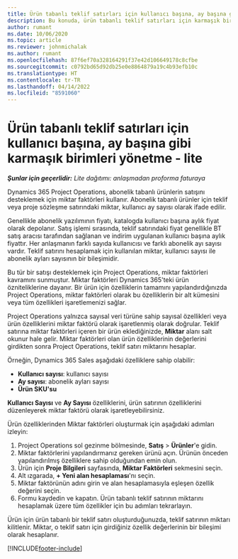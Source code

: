 ```yaml
---
title: Ürün tabanlı teklif satırları için kullanıcı başına, ay başına gibi karmaşık birimleri yönetme - lite
description: Bu konuda, ürün tabanlı teklif satırları için karmaşık birimleri yönetme hakkında bilgiler sağlanmaktadır.
author: rumant
ms.date: 10/06/2020
ms.topic: article
ms.reviewer: johnmichalak
ms.author: rumant
ms.openlocfilehash: 87f6ef70a328164291f37e42d106649178c8cfbe
ms.sourcegitcommit: c0792bd65d92db25e0e8864879a19c4b93efb10c
ms.translationtype: HT
ms.contentlocale: tr-TR
ms.lasthandoff: 04/14/2022
ms.locfileid: "8591060"
---
```

# <a name="managing-complex-units-such-as-per-user-per-month-for-product-based-quote-lines---lite"></a>Ürün tabanlı teklif satırları için kullanıcı başına, ay başına gibi karmaşık birimleri yönetme - lite

_**Şunlar için geçerlidir:** Lite dağıtımı: anlaşmadan proforma faturaya_

Dynamics 365 Project Operations, abonelik tabanlı ürünlerin satışını desteklemek için miktar faktörleri kullanır. Abonelik tabanlı ürünler için teklif veya proje sözleşme satırındaki miktar, kullanıcı ay sayısı olarak ifade edilir.

Genellikle abonelik yazılımının fiyatı, katalogda kullanıcı başına aylık fiyat olarak depolanır. Satış işlemi sırasında, teklif satırındaki fiyat genellikle BT satış aracısı tarafından sağlanan ve indirim uygulanan kullanıcı başına aylık fiyattır. Her anlaşmanın farklı sayıda kullanıcısı ve farklı abonelik ayı sayısı vardır. Teklif satırını hesaplamak için kullanılan miktar, kullanıcı sayısı ile abonelik ayları sayısının bir bileşimidir.

Bu tür bir satışı desteklemek için Project Operations, miktar faktörleri kavramını sunmuştur. Miktar faktörleri Dynamics 365'teki ürün özniteliklerine dayanır. Bir ürün için özelliklerin tamamını yapılandırdığınızda Project Operations, miktar faktörleri olarak bu özelliklerin bir alt kümesini veya tüm özellikleri işaretlemenizi sağlar.

Project Operations yalnızca sayısal veri türüne sahip sayısal özellikleri veya ürün özelliklerini miktar faktörü olarak işaretlenmiş olarak doğrular. Teklif satırına miktar faktörleri içeren bir ürün eklediğinizde, **Miktar** alanı salt okunur hale gelir. Miktar faktörleri olan ürün özelliklerinin değerlerini girdikten sonra Project Operations, teklif satırı miktarını hesaplar.

Örneğin, Dynamics 365 Sales aşağıdaki özelliklere sahip olabilir:

- **Kullanıcı sayısı**: kullanıcı sayısı
- **Ay sayısı**: abonelik ayları sayısı
- **Ürün SKU'su**

**Kullanıcı Sayısı** ve **Ay Sayısı** özelliklerini, ürün satırının özelliklerini düzenleyerek miktar faktörü olarak işaretleyebilirsiniz.

Ürün özelliklerinden Miktar faktörleri oluşturmak için aşağıdaki adımları izleyin:

1. Project Operations sol gezinme bölmesinde, **Satış** > **Ürünler**'e gidin.
2. Miktar faktörlerini yapılandırmanız gereken ürünü açın. Ürünün önceden yapılandırılmış özelliklere sahip olduğundan emin olun.
3. Ürün için **Proje Bilgileri** sayfasında, **Miktar Faktörleri** sekmesini seçin.
4. Alt ızgarada, **+ Yeni alan hesaplaması**'nı seçin.
5. Miktar faktörünün adını girin ve alan hesaplamasıyla eşleşen özellik değerini seçin.
6. Formu kaydedin ve kapatın. Ürün tabanlı teklif satırının miktarını hesaplamak üzere tüm özellikler için bu adımları tekrarlayın.

Ürün için ürün tabanlı bir teklif satırı oluşturduğunuzda, teklif satırının miktarı kilitlenir. Miktar, o teklif satırı için girdiğiniz özellik değerlerinin bir bileşimi olarak hesaplanır.


[!INCLUDE[footer-include](../../includes/footer-banner.md)]